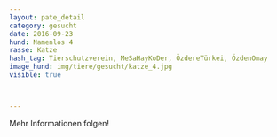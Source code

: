 ```yaml
---
layout: pate_detail
category: gesucht
date: 2016-09-23
hund: Namenlos 4
rasse: Katze
hash_tag: Tierschutzverein, MeSaHayKoDer, ÖzdereTürkei, ÖzdenOmay
image_hund: img/tiere/gesucht/katze_4.jpg
visible: true



---
```


Mehr Informationen folgen!